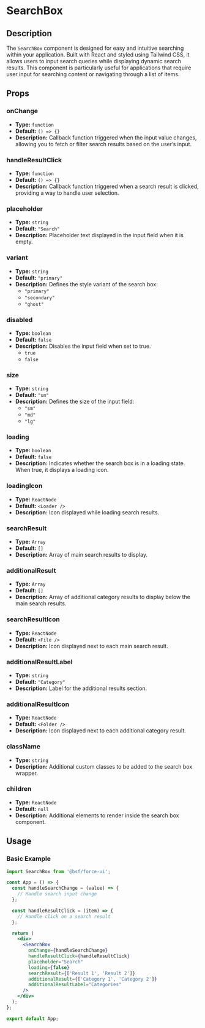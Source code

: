 # SearchBox

## Description

The `SearchBox` component is designed for easy and intuitive searching within your application. Built with React and styled using Tailwind CSS, it allows users to input search queries while displaying dynamic search results. This component is particularly useful for applications that require user input for searching content or navigating through a list of items.

## Props

### onChange
- **Type:** `function`
- **Default:** `() => {}`
- **Description:** Callback function triggered when the input value changes, allowing you to fetch or filter search results based on the user’s input.

### handleResultClick
- **Type:** `function`
- **Default:** `() => {}`
- **Description:** Callback function triggered when a search result is clicked, providing a way to handle user selection.

### placeholder
- **Type:** `string`
- **Default:** `"Search"`
- **Description:** Placeholder text displayed in the input field when it is empty.

### variant
- **Type:** `string`
- **Default:** `"primary"`
- **Description:** Defines the style variant of the search box:
  - `"primary"`
  - `"secondary"`
  - `"ghost"`

### disabled
- **Type:** `boolean`
- **Default:** `false`
- **Description:** Disables the input field when set to true.
  - `true`
  - `false`

### size
- **Type:** `string`
- **Default:** `"sm"`
- **Description:** Defines the size of the input field:
  - `"sm"`
  - `"md"`
  - `"lg"`

### loading
- **Type:** `boolean`
- **Default:** `false`
- **Description:** Indicates whether the search box is in a loading state. When true, it displays a loading icon.

### loadingIcon
- **Type:** `ReactNode`
- **Default:** `<Loader />`
- **Description:** Icon displayed while loading search results.

### searchResult
- **Type:** `Array`
- **Default:** `[]`
- **Description:** Array of main search results to display.

### additionalResult
- **Type:** `Array`
- **Default:** `[]`
- **Description:** Array of additional category results to display below the main search results.

### searchResultIcon
- **Type:** `ReactNode`
- **Default:** `<File />`
- **Description:** Icon displayed next to each main search result.

### additionalResultLabel
- **Type:** `string`
- **Default:** `"Category"`
- **Description:** Label for the additional results section.

### additionalResultIcon
- **Type:** `ReactNode`
- **Default:** `<Folder />`
- **Description:** Icon displayed next to each additional category result.

### className
- **Type:** `string`
- **Description:** Additional custom classes to be added to the search box wrapper.

### children
- **Type:** `ReactNode`
- **Default:** `null`
- **Description:** Additional elements to render inside the search box component.

## Usage

### Basic Example

```jsx
import SearchBox from '@bsf/force-ui';

const App = () => {
  const handleSearchChange = (value) => {
    // Handle search input change
  };

  const handleResultClick = (item) => {
    // Handle click on a search result
  };

  return (
    <div>
      <SearchBox
        onChange={handleSearchChange}
        handleResultClick={handleResultClick}
        placeholder="Search"
        loading={false}
        searchResult={['Result 1', 'Result 2']}
        additionalResult={['Category 1', 'Category 2']}
        additionalResultLabel="Categories"
      />
    </div>
  );
};

export default App;
```